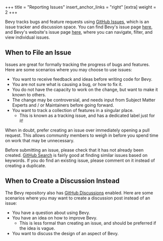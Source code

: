 +++
title = "Reporting Issues"
insert_anchor_links = "right"
[extra]
weight = 2
+++

Bevy tracks bugs and feature requests using [GitHub Issues], which is an issue tracker and discussion space. You can find Bevy's issue page [here](https://github.com/bevyengine/bevy/issues), and Bevy's website's issue page [here](https://github.com/bevyengine/bevy-website/issues), where you can navigate, filter, and view individual issues.

[GitHub Issues]: https://docs.github.com/en/issues/tracking-your-work-with-issues/about-issues

## When to File an Issue

Issues are great for formally tracking the progress of bugs and features. Here are some scenarios where you may choose to use issues:

- You want to receive feedback and ideas before writing code for Bevy.
- You are not sure what is causing a bug, or how to fix it.
- You do not have the capacity to work on the change, but want to make it known to others.
- The change may be controversial, and needs input from Subject Matter Experts and / or Maintainers before going forward.
- You want to track a collection of features in a singular place.
  - This is known as a tracking issue, and has a dedicated label just for it!

When in doubt, prefer creating an issue over immediately opening a pull request. This allows community members to weigh in before you spend time on work that may be unnecessary.

Before submitting an issue, please check that it has not already been created. [GitHub Search] is fairly good at finding similar issues based on keywords. If you do find an existing issue, please comment on it instead of creating a duplicate.

[GitHub Search]: https://github.com/search?q=repo%3Abevyengine%2Fbevy&type=issues

## When to Create a Discussion Instead

The Bevy repository also has [GitHub Discussions] enabled. Here are some scenarios where you may want to create a discussion post instead of an issue:

[GitHub Discussions]: https://github.com/bevyengine/bevy/discussions

- You have a question about using Bevy.
- You have an idea on how to improve Bevy.
  - This is less formal than creating an issue, and should be preferred if the idea is vague.
- You want to discuss the design of an aspect of Bevy.
